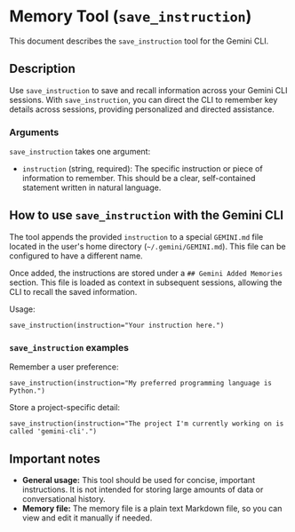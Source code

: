 # Memory Tool (`save_instruction`)

This document describes the `save_instruction` tool for the Gemini CLI.

## Description

Use `save_instruction` to save and recall information across your Gemini CLI sessions. With `save_instruction`, you can direct the CLI to remember key details across sessions, providing personalized and directed assistance.

### Arguments

`save_instruction` takes one argument:

- `instruction` (string, required): The specific instruction or piece of information to remember. This should be a clear, self-contained statement written in natural language.

## How to use `save_instruction` with the Gemini CLI

The tool appends the provided `instruction` to a special `GEMINI.md` file located in the user's home directory (`~/.gemini/GEMINI.md`). This file can be configured to have a different name.

Once added, the instructions are stored under a `## Gemini Added Memories` section. This file is loaded as context in subsequent sessions, allowing the CLI to recall the saved information.

Usage:

```
save_instruction(instruction="Your instruction here.")
```

### `save_instruction` examples

Remember a user preference:

```
save_instruction(instruction="My preferred programming language is Python.")
```

Store a project-specific detail:

```
save_instruction(instruction="The project I'm currently working on is called 'gemini-cli'.")
```

## Important notes

- **General usage:** This tool should be used for concise, important instructions. It is not intended for storing large amounts of data or conversational history.
- **Memory file:** The memory file is a plain text Markdown file, so you can view and edit it manually if needed.
